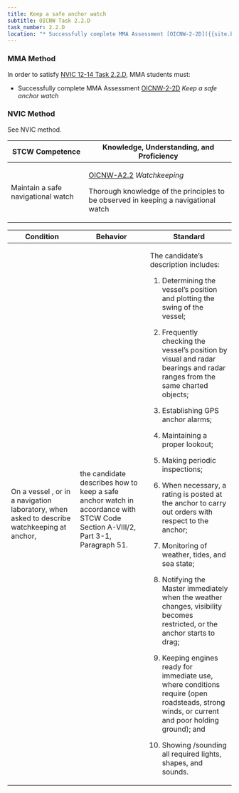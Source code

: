 ```yaml
---
title: Keep a safe anchor watch
subtitle: OICNW Task 2.2.D 
task_number: 2.2.D
location: "* Successfully complete MMA Assessment [OICNW-2-2D]({{site.baseurl}}/assessments/Deck/OICNW-2-2D) *Keep a safe anchor watch*" 
---
```



### MMA Method

In order to satisfy  [NVIC 12-14  Task  2.2.D]({{site.baseurl}}/assets/images/nvic-12-14.pdf), MMA students must:

* Successfully complete MMA Assessment [OICNW-2-2D]({{site.baseurl}}/assessments/Deck/OICNW-2-2D) *Keep a safe anchor watch*


### NVIC Method

<a onclick="togglevisibility('nvic_methods')" >See NVIC method.</a>

<div id='nvic_methods' class='hide'>

<table>
<thead>
<tr>
<th class='forty'> STCW Competence </th>
<th class='sixty'> Knowledge, Understanding, and Proficiency </th>
</tr>
</thead>




<tbody>
<tr><td markdown='1'>

Maintain a safe navigational watch

</td><td markdown='1'>

[OICNW-A2.2](../../tables/21.html#OICNW-A2.2) *Watchkeeping*

Thorough knowledge of the principles to be observed in keeping a navigational watch

</td></tr>


</tbody>
</table>


<table>
<thead>
<tr><th class='twenty'>  Condition </th><th class='twenty'> Behavior </th><th  class='sixty'>Standard </th></tr>
</thead>
<tbody >



<tr><td markdown='1'>

On a vessel , or in a navigation laboratory, when asked to describe watchkeeping at anchor,

</td><td markdown='1'>

the candidate describes how to keep a safe anchor watch in accordance with STCW Code Section A-VIII/2, Part 3-1, Paragraph 51.

<br>

<div class="tooltip">
<span class="tooltiptext">
</span>
</div>


</td><td markdown='1'>

The candidate’s description includes:

1. Determining the vessel’s position and plotting the swing of the vessel;

2. Frequently checking the vessel’s position by visual and radar bearings and radar ranges from the same charted objects;

3. Establishing GPS anchor alarms;

4. Maintaining a proper lookout;

5. Making periodic inspections;

6. When necessary, a rating is posted at the anchor to carry out orders with respect to the anchor;

7. Monitoring of weather, tides, and sea state;

8. Notifying the Master immediately when the weather changes, visibility becomes restricted, or the anchor starts to drag;

9. Keeping engines ready for immediate use, where conditions require (open roadsteads, strong winds, or current and poor holding ground); and

10. Showing /sounding all required lights, shapes, and sounds.

</td></tr>
</tbody>
</table>
</div>
